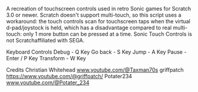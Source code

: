 A recreation of touchscreen controls used in retro Sonic games for Scratch 3.0 or newer. Scratch doesn't support multi-touch, so this script uses a workaround: the touch controls scan for touchscreen taps when the virtual d-pad/joystock is held, which has a disadvantage compared to real multi-touch: only 1 more button can be pressed at a time. Sonic Touch Controls is not Scratchaffiliated with SEGA.

Keyboard Controls
Debug - Q Key
Go back - S Key
Jump - A Key
Pause - Enter / P Key
Transform - W Key

Credits
Christian Whitehead www.youtube.com/@Taxman70s
griffpatch https://www.youtube.com/@griffpatch/
Potater234 www.youtube.com/@Potater_234
